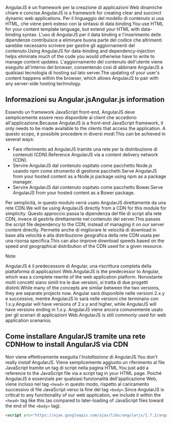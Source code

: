<span data-ttu-id="aa731-101">AngularJS è un framework per la creazione di applicazioni Web dinamiche chiare e concise.</span><span class="sxs-lookup"><span data-stu-id="aa731-101">AngularJS is a framework for creating clear and succinct dynamic web applications.</span></span> <span data-ttu-id="aa731-102">Per il linguaggio del modello di contenuto si usa HTML, che viene però esteso con la sintassi di data binding.</span><span class="sxs-lookup"><span data-stu-id="aa731-102">You use HTML for your content template language, but extend your HTML with data-binding syntax.</span></span> <span data-ttu-id="aa731-103">L'uso di AngularJS per il data binding e l'inserimento delle dipendenze contribuisce a eliminare buona parte del codice che altrimenti sarebbe necessario scrivere per gestire gli aggiornamenti del contenuto.</span><span class="sxs-lookup"><span data-stu-id="aa731-103">Using AngularJS for data-binding and dependency-injection helps eliminate much of the code you would otherwise have to write to manage content updates.</span></span> <span data-ttu-id="aa731-104">L'aggiornamento del contenuto dell'utente viene eseguito all'interno del browser, consentendo così di abbinare AngularJS a qualsiasi tecnologia di hosting sul lato server.</span><span class="sxs-lookup"><span data-stu-id="aa731-104">The updating of your user's content happens within the browser, which allows AngularJS to pair with any server-side hosting technology.</span></span>

## <a name="angularjs-information"></a><span data-ttu-id="aa731-105">Informazioni su Angular.js</span><span class="sxs-lookup"><span data-stu-id="aa731-105">Angular.js information</span></span>

<span data-ttu-id="aa731-106">Essendo un framework JavaScript front-end, AngularJS deve semplicemente essere reso disponibile ai client che accedono all'applicazione.</span><span class="sxs-lookup"><span data-stu-id="aa731-106">Because AngularJS is a front-end JavaScript framework, it only needs to be made available to the clients that access the application.</span></span> <span data-ttu-id="aa731-107">A questo scopo, è possibile procedere in diversi modi:</span><span class="sxs-lookup"><span data-stu-id="aa731-107">This can be achieved in several ways:</span></span>

- <span data-ttu-id="aa731-108">Fare riferimento ad AngularJS tramite una rete per la distribuzione di contenuti (CDN).</span><span class="sxs-lookup"><span data-stu-id="aa731-108">Reference AngularJS via a content delivery network (CDN).</span></span>
- <span data-ttu-id="aa731-109">Servire AngularJS dal contenuto ospitato come pacchetto Node.js usando npm come strumento di gestione pacchetti.</span><span class="sxs-lookup"><span data-stu-id="aa731-109">Serve AngularJS from your hosted content as a Node.js package using npm as a package manager.</span></span>
- <span data-ttu-id="aa731-110">Servire AngularJS dal contenuto ospitato come pacchetto Bower.</span><span class="sxs-lookup"><span data-stu-id="aa731-110">Serve AngularJS from your hosted content as a Bower package.</span></span>

<span data-ttu-id="aa731-111">Per semplicità, in questo modulo verrà usato AngularJS direttamente da una rete CDN.</span><span class="sxs-lookup"><span data-stu-id="aa731-111">We will be using AngularJS directly from a CDN for this module for simplicity.</span></span> <span data-ttu-id="aa731-112">Questo approccio passa la dipendenza del file di script alla rete CDN, invece di gestirla direttamente nel contenuto del server.</span><span class="sxs-lookup"><span data-stu-id="aa731-112">This passes the script file dependency to the CDN, instead of managing it on our server content directly.</span></span> <span data-ttu-id="aa731-113">Permette anche di migliorare le velocità di download in base alla velocità e alla distribuzione geografica della rete CDN usata per una risorsa specifica.</span><span class="sxs-lookup"><span data-stu-id="aa731-113">This can also improve download speeds based on the speed and geographical distribution of the CDN used for a given resource.</span></span>

> [!NOTE]
> <span data-ttu-id="aa731-114">AngularJS è il predecessore di Angular, una riscrittura completa della piattaforma di applicazioni Web.</span><span class="sxs-lookup"><span data-stu-id="aa731-114">AngularJS is the predecessor to Angular, which was a complete rewrite of the web application platform.</span></span> <span data-ttu-id="aa731-115">Nonostante molti concetti siano simili tra le due versioni, si tratta di due progetti distinti.</span><span class="sxs-lookup"><span data-stu-id="aa731-115">While many of the concepts are similar between the two versions, they are separate projects now.</span></span> <span data-ttu-id="aa731-116">Angular sarà disponibile nelle versioni 2.x.y e successive, mentre AngularJS lo sarà nelle versioni che terminano con 1.x.y.</span><span class="sxs-lookup"><span data-stu-id="aa731-116">Angular will have versions of 2.x.y and higher, while AngularJS will have versions ending in 1.x.y.</span></span> <span data-ttu-id="aa731-117">AngularJS viene ancora comunemente usato per gli scenari di applicazioni Web.</span><span class="sxs-lookup"><span data-stu-id="aa731-117">AngularJS is still commonly used for web application scenarios.</span></span>

## <a name="how-to-install-angularjs-via-cdn"></a><span data-ttu-id="aa731-118">Come installare AngularJS tramite una rete CDN</span><span class="sxs-lookup"><span data-stu-id="aa731-118">How to install AngularJS via CDN</span></span>

<span data-ttu-id="aa731-119">Non viene effettivamente eseguita l'_installazione_ di AngularJS.</span><span class="sxs-lookup"><span data-stu-id="aa731-119">You don't really _install_ AngularJS.</span></span> <span data-ttu-id="aa731-120">Viene semplicemente aggiunto un riferimento al file JavaScript tramite un tag di script nella pagina HTML.</span><span class="sxs-lookup"><span data-stu-id="aa731-120">You just add a reference to the JavaScript file via a script tag in your HTML page.</span></span> <span data-ttu-id="aa731-121">Poiché AngularJS è essenziale per qualsiasi funzionalità dell'applicazione Web, viene incluso nel tag `<head>` in questo modo, rispetto al caricamento successivo di file JavaScript verso la fine del tag `<body>`.</span><span class="sxs-lookup"><span data-stu-id="aa731-121">Since AngularJS is critical to any functionality of our web application, we include it within the `<head>` tag like this (as compared to later-loading of JavaScript files toward the end of the `<body>` tag).</span></span>

```html
<script src="https://ajax.googleapis.com/ajax/libs/angularjs/1.7.2/angular.min.js"></script>
```
